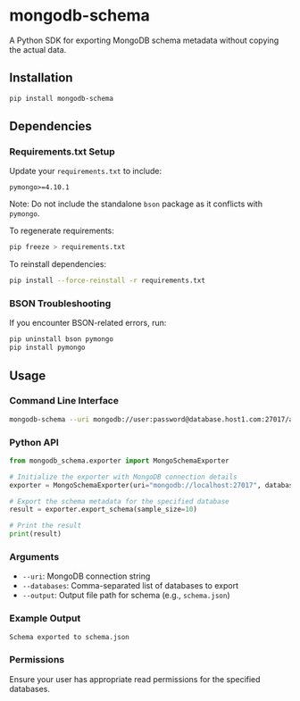 # mongodb-schema

A Python SDK for exporting MongoDB schema metadata without copying the actual data.

## Installation

```bash
pip install mongodb-schema
```

## Dependencies

### Requirements.txt Setup

Update your `requirements.txt` to include:

```plaintext
pymongo>=4.10.1
```

Note: Do not include the standalone `bson` package as it conflicts with `pymongo`.

To regenerate requirements:
```bash
pip freeze > requirements.txt
```

To reinstall dependencies:
```bash
pip install --force-reinstall -r requirements.txt
```

### BSON Troubleshooting

If you encounter BSON-related errors, run:
```bash
pip uninstall bson pymongo
pip install pymongo
```

## Usage

### Command Line Interface

```bash
mongodb-schema --uri mongodb://user:password@database.host1.com:27017/admin --databases test2,testIgnore --output schema.json
```

### Python API

```python
from mongodb_schema.exporter import MongoSchemaExporter

# Initialize the exporter with MongoDB connection details
exporter = MongoSchemaExporter(uri="mongodb://localhost:27017", database="test_db")

# Export the schema metadata for the specified database
result = exporter.export_schema(sample_size=10)

# Print the result
print(result)
```

### Arguments

- `--uri`: MongoDB connection string
- `--databases`: Comma-separated list of databases to export
- `--output`: Output file path for schema (e.g., `schema.json`)

### Example Output

```bash
Schema exported to schema.json
```

### Permissions

Ensure your user has appropriate read permissions for the specified databases.
